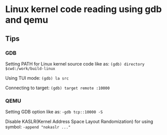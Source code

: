 # Linux kernel code reading using gdb and qemu

## Tips

### GDB

Setting PATH for Linux kernel source code like as:
`(gdb) directory $cwd:/work/build-linux`

Using TUI mode: `(gdb) la src`

Connecting to target: `(gdb) target remote :10000`

### QEMU

Setting GDB option like as:
`-gdb tcp::10000 -S`

Disable KASLR(Kernel Address Space Layout Randomization) for using symbol:
`-append "nokaslr ..."`
